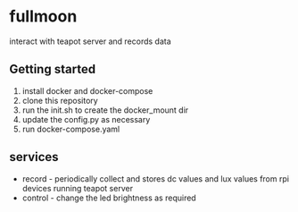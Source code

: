 # fullmoon
interact with teapot server and records data

## Getting started
1. install docker and docker-compose
2. clone this repository
3. run the init.sh to create the docker_mount dir
4. update the config.py as necessary
4. run docker-compose.yaml

## services
* record - periodically collect and stores dc values and lux values from rpi devices running teapot server
* control - change the led brightness as required

